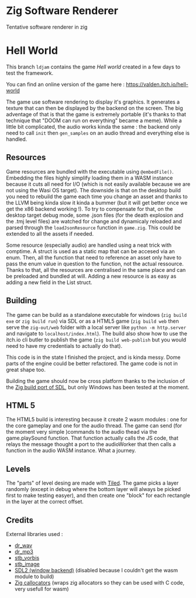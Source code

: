 # Zig Software Renderer

Tentative software renderer in zig

# Hell World

This branch `ldjam` contains the game _Hell world_ created in a few days to test the framework. 

You can find an online version of the game here : https://valden.itch.io/hell-world

The game use software rendering to display it's graphics. It generates a texture that can then be displayed by the backend on the screen. The big adventage of that is that the game is extremely portable (it's thanks to that technique that "DOOM can run on everything" became a meme). While a little bit complicated, the audio works kinda the same : the backend only need to call `init` then `gen_samples` on an audio thread and everything else is handled.

## Resources 

Game resources are bundled with the executable using `@embedFile()`. Embedding the files highly simplify loading them in a WASM instance because it cuts all need for I/O (which is not easily available because we are not using the Wasi OS target). The downside is that on the desktop build you need to rebuild the game each time you change an asset and thanks to the LLVM being kinda slow it kinda a bummer (but it will get better once we get the x86 backend working !).
To try to compensate for that, on the desktop target debug mode, some .json files (for the death explosion and the .tmj level files) are watched for change and dynamicaly reloaded and parsed through the `loadJsonResource` function in `game.zig`. This could be extended to all the assets if needed.

Some resource (especially audio) are handled using a neat trick with comptime. A struct is used as a static map that can be accesed via an enum. Then, all the function that need to reference an asset only have to pass the enum value in question to the function, not the actual ressource. Thanks to that, all the resources are centralised in the same place and can be preloaded and bundled at will. Adding a new resource is as easy as adding a new field in the List struct. 

## Building

The game can be build as a standalone executable for windows (`zig build exe` or `zig build run`) via SDL or as a HTML5 game (`zig build web` then serve the `zig-out/web` folder with a local server like `python -m http.server` and navigate to `localhost/index.html`). The build also show how to use the itch.io cli butler to publish the game (`zig build web-publish` but you would need to have my credentials to actually do that).

This code is in the state I finished the project, and is kinda messy. Dome parts of the engine could be better refactored. The game code is not in great shape too.

Building the game should now be cross platform thanks to the inclusion of the [Zig build port of SDL](https://github.com/andrewrk/SDL), but only Windows has been tested at the moment.

## HTML 5

The HTML5 build is interesting because it create 2 wasm modules : one for the core gameplay and one for the audio thread. The game can send (for the moment very simple )commands to the audio thead via the game.playSound function. That function actually calls the JS code, that relays the message thought a port to the audioWorker that then calls a function in the audio WASM instance. What a journey.

## Levels

The "parts" of level desing are made with [Tiled](https://www.mapeditor.org/). The game picks a layer randomly (except in debug where the bottom layer will always be picked first to make testing easyer), and then create one "block" for each rectangle in the layer at the correct offset.

## Credits

External libraries used : 
* [dr_wav](https://github.com/mackron/dr_libs/blob/master/dr_wav.h)
* [dr_mp3](https://github.com/mackron/dr_libs/blob/master/dr_mp3.h)
* [stb_vorbis](https://github.com/nothings/stb/blob/master/stb_vorbis.c)
* [stb_image](https://github.com/nothings/stb/blob/master/stb_image.h)
* [SDL2 (window backend)](https://www.libsdl.org/) (disabled because I couldn't get the wasm module to build)
* [Zig callocators](https://gist.github.com/pfgithub/65c13d7dc889a4b2ba25131994be0d20)  (wraps zig allocators so they can be used with C code, very usefull for wasm)